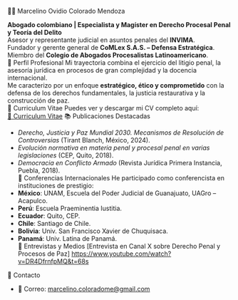 👨‍⚖️ Marcelino Ovidio Colorado Mendoza

**Abogado colombiano | Especialista y Magíster en Derecho Procesal Penal y Teoría del Delito**  
Asesor y representante judicial en asuntos penales del **INVIMA**.  
Fundador y gerente general de **CoMLex S.A.S. – Defensa Estratégica**.  
Miembro del **Colegio de Abogados Procesalistas Latinoamericano**.  
📌 Perfil Profesional
Mi trayectoria combina el ejercicio del litigio penal, la asesoría jurídica en procesos de gran complejidad y la docencia internacional.  
Me caracterizo por un enfoque **estratégico, ético y comprometido** con la defensa de los derechos fundamentales, la justicia restaurativa y la construcción de paz.  
📑 Curriculum Vitae
Puedes ver y descargar mi CV completo aquí:  
[📄 Curriculum Vitae](./Curriculum%20vitae%20MARCELINO%20OVIDIO%20COLORADO%20MENDOZA.pdf)
📚 Publicaciones Destacadas
- *Derecho, Justicia y Paz Mundial 2030. Mecanismos de Resolución de Controversias* (Tirant Blanch, México, 2024).  
- *Evolución normativa en materia penal y procesal penal en varias legislaciones* (CEP, Quito, 2018).  
- *Democracia en Conflicto Armado* (Revista Jurídica Primera Instancia, Puebla, 2018).  
🎤 Conferencias Internacionales
He participado como conferencista en instituciones de prestigio:  
- **México**: UNAM, Escuela del Poder Judicial de Guanajuato, UAGro – Acapulco.  
- **Perú**: Escuela Praeminentia Iustitia.  
- **Ecuador**: Quito, CEP.  
- **Chile**: Santiago de Chile.  
- **Bolivia**: Univ. San Francisco Xavier de Chuquisaca.  
- **Panamá**: Univ. Latina de Panamá.  
🎥 Entrevistas y Medios
[Entrevista en Canal X sobre Derecho Penal y Procesos de Paz] https://www.youtube.com/watch?v=DR4DfrnfpMQ&t=68s

📂 Contacto
- 📧 Correo: marcelino.coloradome@gmail.com 
